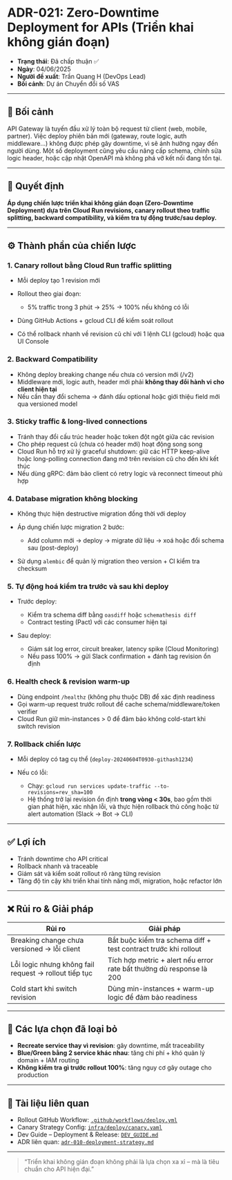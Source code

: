 # ADR-021: Zero-Downtime Deployment for APIs (Triển khai không gián đoạn)

* **Trạng thái**: Đã chấp thuận ✅
* **Ngày**: 04/06/2025
* **Người đề xuất**: Trần Quang H (DevOps Lead)
* **Bối cảnh**: Dự án Chuyển đổi số VAS

---

## 📌 Bối cảnh

API Gateway là tuyến đầu xử lý toàn bộ request từ client (web, mobile, partner). Việc deploy phiên bản mới (gateway, route logic, auth middleware...) không được phép gây downtime, vì sẽ ảnh hưởng ngay đến người dùng. Một số deployment cũng yêu cầu nâng cấp schema, chỉnh sửa logic header, hoặc cập nhật OpenAPI mà không phá vỡ kết nối đang tồn tại.

---

## 🧠 Quyết định

**Áp dụng chiến lược triển khai không gián đoạn (Zero-Downtime Deployment) dựa trên Cloud Run revisions, canary rollout theo traffic splitting, backward compatibility, và kiểm tra tự động trước/sau deploy.**

---

## ⚙️ Thành phần của chiến lược

### 1. Canary rollout bằng Cloud Run traffic splitting

* Mỗi deploy tạo 1 revision mới
* Rollout theo giai đoạn:

  * 5% traffic trong 3 phút → 25% → 100% nếu không có lỗi
* Dùng GitHub Actions + gcloud CLI để kiểm soát rollout
* Có thể rollback nhanh về revision cũ chỉ với 1 lệnh CLI (gcloud) hoặc qua UI Console

### 2. Backward Compatibility

* Không deploy breaking change nếu chưa có version mới (/v2)
* Middleware mới, logic auth, header mới phải **không thay đổi hành vi cho client hiện tại**
* Nếu cần thay đổi schema → đánh dấu optional hoặc giới thiệu field mới qua versioned model

### 3. Sticky traffic & long-lived connections

* Tránh thay đổi cấu trúc header hoặc token đột ngột giữa các revision
* Cho phép request cũ (chưa có header mới) hoạt động song song
* Cloud Run hỗ trợ xử lý graceful shutdown: giữ các HTTP keep-alive hoặc long-polling connection đang mở trên revision cũ cho đến khi kết thúc
* Nếu dùng gRPC: đảm bảo client có retry logic và reconnect timeout phù hợp

### 4. Database migration không blocking

* Không thực hiện destructive migration đồng thời với deploy
* Áp dụng chiến lược migration 2 bước:

  * Add column mới → deploy → migrate dữ liệu → xoá hoặc đổi schema sau (post-deploy)
* Sử dụng `alembic` để quản lý migration theo version + CI kiểm tra checksum

### 5. Tự động hoá kiểm tra trước và sau khi deploy

* Trước deploy:

  * Kiểm tra schema diff bằng `oasdiff` hoặc `schemathesis diff`
  * Contract testing (Pact) với các consumer hiện tại
* Sau deploy:

  * Giám sát log error, circuit breaker, latency spike (Cloud Monitoring)
  * Nếu pass 100% → gửi Slack confirmation + đánh tag revision ổn định

### 6. Health check & revision warm-up

* Dùng endpoint `/healthz` (không phụ thuộc DB) để xác định readiness
* Gọi warm-up request trước rollout để cache schema/middleware/token verifier
* Cloud Run giữ min-instances > 0 để đảm bảo không cold-start khi switch revision

### 7. Rollback chiến lược

* Mỗi deploy có tag cụ thể (`deploy-20240604T0930-githash1234`)
* Nếu có lỗi:

  * Chạy: `gcloud run services update-traffic --to-revisions=rev_sha=100`
  * Hệ thống trở lại revision ổn định **trong vòng < 30s**, bao gồm thời gian phát hiện, xác nhận lỗi, và thực hiện rollback thủ công hoặc từ alert automation (Slack → Bot → CLI)

---

## ✅ Lợi ích

* Tránh downtime cho API critical
* Rollback nhanh và traceable
* Giám sát và kiểm soát rollout rõ ràng từng revision
* Tăng độ tin cậy khi triển khai tính năng mới, migration, hoặc refactor lớn

---

## ❌ Rủi ro & Giải pháp

| Rủi ro                                                | Giải pháp                                                            |
| ----------------------------------------------------- | -------------------------------------------------------------------- |
| Breaking change chưa versioned → lỗi client           | Bắt buộc kiểm tra schema diff + test contract trước khi rollout      |
| Lỗi logic nhưng không fail request → rollout tiếp tục | Tích hợp metric + alert nếu error rate bất thường dù response là 200 |
| Cold start khi switch revision                        | Dùng min-instances + warm-up logic để đảm bảo readiness              |

---

## 🔄 Các lựa chọn đã loại bỏ

* **Recreate service thay vì revision**: gây downtime, mất traceability
* **Blue/Green bằng 2 service khác nhau**: tăng chi phí + khó quản lý domain + IAM routing
* **Không kiểm tra gì trước rollout 100%**: tăng nguy cơ gây outage cho production

---

## 📎 Tài liệu liên quan

* Rollout GitHub Workflow: [`.github/workflows/deploy.yml`](../../.github/workflows/deploy.yml)
* Canary Strategy Config: [`infra/deploy/canary.yaml`](../../infra/deploy/canary.yaml)
* Dev Guide – Deployment & Release: [`DEV_GUIDE.md`](../DEV_GUIDE.md)
* ADR liên quan: [`adr-010-deployment-strategy.md`](./adr-010-deployment-strategy.md)

---

> “Triển khai không gián đoạn không phải là lựa chọn xa xỉ – mà là tiêu chuẩn cho API hiện đại.”
